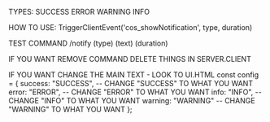 TYPES:
    SUCCESS
    ERROR
    WARNING
    INFO

HOW TO USE:
    TriggerClientEvent('cos_showNotification', type, duration)

TEST COMMAND
    /notify (type) (text) (duration)

IF YOU WANT REMOVE COMMAND DELETE THINGS IN SERVER.CLIENT

IF YOU WANT CHANGE THE MAIN TEXT - LOOK TO UI.HTML
            const config = {
            success: "SUCCESS", -- CHANGE "SUCCESS" TO WHAT YOU WANT
            error: "ERROR", -- CHANGE "ERROR" TO WHAT YOU WANT
            info: "INFO", -- CHANGE "INFO" TO WHAT YOU WANT
            warning: "WARNING" -- CHANGE "WARNING" TO WHAT YOU WANT
        };
